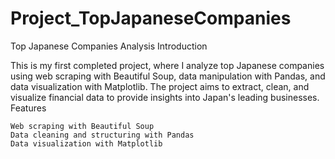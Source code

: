 # Project_TopJapaneseCompanies
Top Japanese Companies Analysis
Introduction

This is my first completed project, where I analyze top Japanese companies using web scraping with Beautiful Soup, data manipulation with Pandas, and data visualization with Matplotlib. The project aims to extract, clean, and visualize financial data to provide insights into Japan's leading businesses.
Features

    Web scraping with Beautiful Soup
    Data cleaning and structuring with Pandas
    Data visualization with Matplotlib

